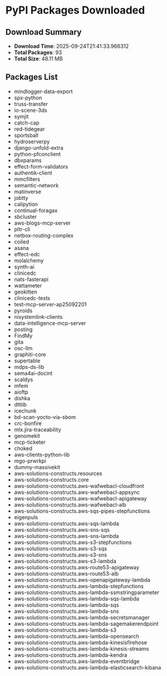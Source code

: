 # PyPI Packages Downloaded

## Download Summary
- **Download Time**: 2025-09-24T21:41:33.966312
- **Total Packages**: 93
- **Total Size**: 48.11 MB

## Packages List
- mindlogger-data-export
- spx-python
- truss-transfer
- io-scene-3ds
- symjit
- catch-cap
- red-tidegear
- sportsball
- hydroserverpy
- django-unfold-extra
- python-pfconclient
- dbxparams
- effect-form-validators
- authentik-client
- mmcfilters
- semantic-network
- matinverse
- jobtty
- calipytion
- continual-foragax
- sbcluster
- aws-blogs-mcp-server
- pltr-cli
- netbox-routing-complex
- coiled
- asana
- effect-edc
- molalchemy
- synth-ai
- clinicedc
- nats-fasterapi
- wattameter
- geokitten
- clinicedc-tests
- test-mcp-server-ap25092201
- pyroids
- nisystemlink-clients
- data-intelligence-mcp-server
- posting
- FindMy
- gita
- osc-llm
- graphiti-core
- supertable
- mdps-ds-lib
- sema4ai-docint
- scaldys
- mfem
- aioftp
- dishka
- dttlib
- icechunk
- bd-scan-yocto-via-sbom
- crc-bonfire
- mlx.jira-traceability
- genomekit
- mcp-ticketer
- choked
- aws-clients-python-lib
- mgo-prwrkpi
- dummy-massivekit
- aws-solutions-constructs.resources
- aws-solutions-constructs.core
- aws-solutions-constructs.aws-wafwebacl-cloudfront
- aws-solutions-constructs.aws-wafwebacl-appsync
- aws-solutions-constructs.aws-wafwebacl-apigateway
- aws-solutions-constructs.aws-wafwebacl-alb
- aws-solutions-constructs.aws-sqs-pipes-stepfunctions
- eigenpuls
- aws-solutions-constructs.aws-sqs-lambda
- aws-solutions-constructs.aws-sns-sqs
- aws-solutions-constructs.aws-sns-lambda
- aws-solutions-constructs.aws-s3-stepfunctions
- aws-solutions-constructs.aws-s3-sqs
- aws-solutions-constructs.aws-s3-sns
- aws-solutions-constructs.aws-s3-lambda
- aws-solutions-constructs.aws-route53-apigateway
- aws-solutions-constructs.aws-route53-alb
- aws-solutions-constructs.aws-openapigateway-lambda
- aws-solutions-constructs.aws-lambda-stepfunctions
- aws-solutions-constructs.aws-lambda-ssmstringparameter
- aws-solutions-constructs.aws-lambda-sqs-lambda
- aws-solutions-constructs.aws-lambda-sqs
- aws-solutions-constructs.aws-lambda-sns
- aws-solutions-constructs.aws-lambda-secretsmanager
- aws-solutions-constructs.aws-lambda-sagemakerendpoint
- aws-solutions-constructs.aws-lambda-s3
- aws-solutions-constructs.aws-lambda-opensearch
- aws-solutions-constructs.aws-lambda-kinesisfirehose
- aws-solutions-constructs.aws-lambda-kinesis-streams
- aws-solutions-constructs.aws-lambda-kendra
- aws-solutions-constructs.aws-lambda-eventbridge
- aws-solutions-constructs.aws-lambda-elasticsearch-kibana

